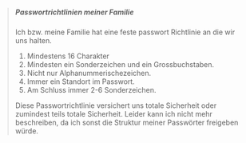 > ##### Passwortrichtlinien meiner Familie
> Ich bzw. meine Familie hat eine feste passwort Richtlinie an die wir uns halten.
> 1. Mindestens 16 Charakter
> 2. Mindesten ein Sonderzeichen und ein Grossbuchstaben.
> 3. Nicht nur Alphanummerischezeichen.
> 4. Immer ein Standort im Passwort.
> 5. Am Schluss immer 2-6 Sonderzeichen.
>
> Diese Passwortrichtlinie versichert uns totale Sicherheit oder zumindest teils totale Sicherheit. Leider kann ich nicht mehr beschreiben, da ich sonst die Struktur meiner Passwörter freigeben würde.